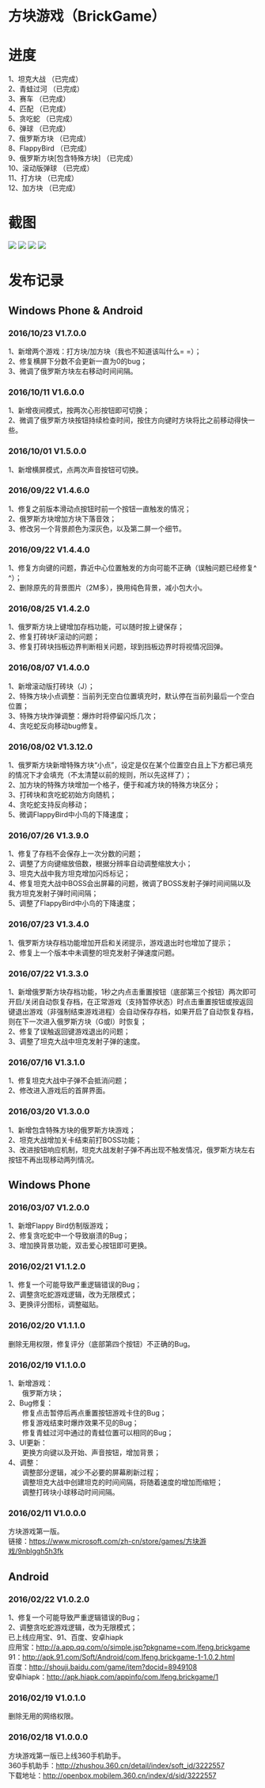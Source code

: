 ﻿方块游戏（BrickGame）
===

进度
===
1、坦克大战	  （已完成）<br>
2、青蛙过河	  （已完成）<br>
3、赛车	  （已完成）<br>
4、匹配	 （已完成） <br>
5、贪吃蛇	 （已完成）<br>
6、弹球	  （已完成）<br>
7、俄罗斯方块	  （已完成）<br>
8、FlappyBird	（已完成）<br>
9、俄罗斯方块[包含特殊方块]  	（已完成）<br>
10、滚动版弹球  	（已完成）<br>
11、打方块	（已完成）<br>
12、加方块	（已完成）<br>

截图
===
![](https://github.com/lfeng1420/BrickGame/blob/master/Images/1.png)
![](https://github.com/lfeng1420/BrickGame/blob/master/Images/2.png)
![](https://github.com/lfeng1420/BrickGame/blob/master/Images/3.png)
![](https://github.com/lfeng1420/BrickGame/blob/master/Images/4.png)

发布记录
===
Windows Phone & Android
---
### 	  2016/10/23	  V1.7.0.0
1、新增两个游戏：打方块/加方块（我也不知道该叫什么= =）；<br>
2、修复横屏下分数不会更新一直为0的bug；<br>
3、微调了俄罗斯方块左右移动时间间隔。 <br>

### 	  2016/10/11	  V1.6.0.0
1、新增夜间模式，按两次心形按钮即可切换；<br>
2、微调了俄罗斯方块按钮持续检查时间，按住方向键时方块将比之前移动得快一些。 <br>

### 	  2016/10/01	  V1.5.0.0
1、新增横屏模式，点两次声音按钮可切换。<br>

### 	  2016/09/22	  V1.4.6.0
1、修复之前版本滑动点按钮时前一个按钮一直触发的情况；<br>2、俄罗斯方块增加方块下落音效； <br>3、修改另一个背景颜色为深灰色，以及第二屏一个细节。<br>

### 	  2016/09/22	  V1.4.4.0
1、修复方向键的问题，靠近中心位置触发的方向可能不正确（误触问题已经修复^ ^）； <br>
2、删除原先的背景图片（2M多），换用纯色背景，减小包大小。<br>

### 	  2016/08/25	  V1.4.2.0
1、俄罗斯方块上键增加存档功能，可以随时按上键保存；<br>
2、修复打砖块F滚动的问题；<br>
3、修复打砖块挡板边界判断相关问题，球到挡板边界时将视情况回弹。 <br>

### 	  2016/08/07	  V1.4.0.0
1、新增滚动版打砖块（J）；<br>
2、特殊方块小点调整：当前列无空白位置填充时，默认停在当前列最后一个空白位置；<br> 
3、特殊方块炸弹调整：爆炸时将停留闪烁几次； <br>
4、贪吃蛇反向移动bug修复。 <br>

### 	  2016/08/02	  V1.3.12.0
1、俄罗斯方块新增特殊方块“小点”，设定是仅在某个位置空白且上下方都已填充的情况下才会填充（不太清楚以前的规则，所以先这样了）；<br>
2、加方块的特殊方块增加一个格子，便于和减方块的特殊方块区分；<br>
3、打砖块和贪吃蛇初始方向随机；<br>
4、贪吃蛇支持反向移动；<br>
5、微调FlappyBird中小鸟的下降速度；<br>

### 	  2016/07/26	  V1.3.9.0
1、修复了存档不会保存上一次分数的问题；<br>
2、调整了方向键缩放倍数，根据分辨率自动调整缩放大小；<br>
3、坦克大战中我方坦克增加闪烁标记；<br>
4、修复坦克大战中BOSS会出屏幕的问题，微调了BOSS发射子弹时间间隔以及我方坦克发射子弹时间间隔；<br>
5、调整了FlappyBird中小鸟的下降速度；<br>

### 	  2016/07/23	  V1.3.4.0 
1、俄罗斯方块存档功能增加开启和关闭提示，游戏退出时也增加了提示；<br>
2、修复上一个版本中未调整的坦克发射子弹速度问题。<br>

### 	  2016/07/22	  V1.3.3.0 
1、新增俄罗斯方块存档功能，1秒之内点击重置按钮（底部第三个按钮）两次即可开启/关闭自动恢复存档，在正常游戏（支持暂停状态）时点击重置按钮或按返回键退出游戏（非强制结束游戏进程）会自动保存存档，如果开启了自动恢复存档，则在下一次进入俄罗斯方块（G或I）时恢复；<br> 
2、修复了误触返回键游戏退出的问题； <br>
3、调整了坦克大战中坦克发射子弹的速度。<br>

### 	  2016/07/16	  V1.3.1.0 
1、修复坦克大战中子弹不会抵消问题；<br>
2、修改进入游戏后的首屏界面。<br>

### 	  2016/03/20	  V1.3.0.0 
1、新增包含特殊方块的俄罗斯方块游戏；<br>
2、坦克大战增加关卡结束前打BOSS功能；<br>
3、改进按钮响应机制，坦克大战发射子弹不再出现不触发情况，俄罗斯方块左右按钮不再出现移动两列情况。<br>


Windows Phone
---
### 	  2016/03/07	  V1.2.0.0 
1、新增Flappy Bird仿制版游戏； <br>
2、修复贪吃蛇中一个导致崩溃的Bug； <br>
3、增加换背景功能，双击爱心按钮即可更换。 <br>

### 	  2016/02/21	  V1.1.2.0
1、修复一个可能导致严重逻辑错误的Bug；<br>
2、调整贪吃蛇游戏逻辑，改为无限模式；<br>
3、更换评分图标，调整磁贴。<br>

### 	  2016/02/20	  V1.1.1.0
删除无用权限，修复评分（底部第四个按钮）不正确的Bug。

### 	  2016/02/19	  V1.1.0.0
1、新增游戏：<br>
　　俄罗斯方块；<br>
2、Bug修复：<br>
　　修复点击暂停后再点重置按钮游戏卡住的Bug；<br>
　　修复游戏结束时爆炸效果不见的Bug；<br>
　　修复青蛙过河中通过的青蛙位置可以相同的Bug；<br>
3、UI更新：<br>
　　更换方向键以及开始、声音按钮，增加背景；<br>
4、调整：<br>
　　调整部分逻辑，减少不必要的屏幕刷新过程；<br>
　　调整坦克大战中创建坦克的时间间隔，将随着速度的增加而缩短；<br>
　　调整打砖块小球移动时间间隔。<br>

### 	  2016/02/11	  V1.0.0.0
方块游戏第一版。<br>
链接：https://www.microsoft.com/zh-cn/store/games/方块游戏/9nblggh5h3fk


Android
---
### 	  2016/02/22	  V1.0.2.0
1、修复一个可能导致严重逻辑错误的Bug；<br>
2、调整贪吃蛇游戏逻辑，改为无限模式；<br>
已上线应用宝、91、百度、安卓hiapk<br>
应用宝：http://a.app.qq.com/o/simple.jsp?pkgname=com.lfeng.brickgame<br>
91：http://apk.91.com/Soft/Android/com.lfeng.brickgame-1-1.0.2.html<br>
百度：http://shouji.baidu.com/game/item?docid=8949108<br>
安卓hiapk：http://apk.hiapk.com/appinfo/com.lfeng.brickgame/1<br>

### 	  2016/02/19	  V1.0.1.0
删除无用的网络权限。<br>

### 	  2016/02/18	  V1.0.0.0
方块游戏第一版已上线360手机助手。<br>
360手机助手：http://zhushou.360.cn/detail/index/soft_id/3222557<br>
下载地址：http://openbox.mobilem.360.cn/index/d/sid/3222557<br>
